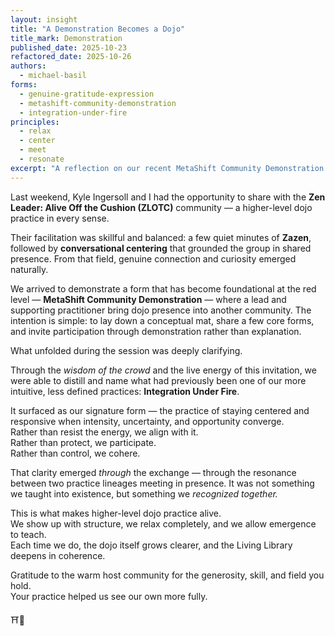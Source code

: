 ```yaml
---
layout: insight
title: "A Demonstration Becomes a Dojo"
title_mark: Demonstration
published_date: 2025-10-23
refactored_date: 2025-10-26
authors:
  - michael-basil
forms:
  - genuine-gratitude-expression
  - metashift-community-demonstration
  - integration-under-fire
principles:
  - relax
  - center
  - meet
  - resonate
excerpt: "A reflection on our recent MetaShift Community Demonstration with Zen Leader — Off the Cushion, where the wisdom of the crowd helped clarify our signature form: Integration Under Fire."
---
```


Last weekend, Kyle Ingersoll and I had the opportunity to share with the **Zen Leader: Alive Off the Cushion (ZLOTC)** community — a higher-level dojo practice in every sense.

Their facilitation was skillful and balanced: a few quiet minutes of **Zazen**, followed by **conversational centering** that grounded the group in shared presence. From that field, genuine connection and curiosity emerged naturally.

We arrived to demonstrate a form that has become foundational at the red level — **MetaShift Community Demonstration** — where a lead and supporting practitioner bring dojo presence into another community. The intention is simple: to lay down a conceptual mat, share a few core forms, and invite participation through demonstration rather than explanation.

What unfolded during the session was deeply clarifying.

Through the *wisdom of the crowd* and the live energy of this invitation, we were able to distill and name what had previously been one of our more intuitive, less defined practices: **Integration Under Fire**.

It surfaced as our signature form — the practice of staying centered and responsive when intensity, uncertainty, and opportunity converge.  
Rather than resist the energy, we align with it.  
Rather than protect, we participate.  
Rather than control, we cohere.

That clarity emerged *through* the exchange — through the resonance between two practice lineages meeting in presence. It was not something we taught into existence, but something we *recognized together.*

This is what makes higher-level dojo practice alive.  
We show up with structure, we relax completely, and we allow emergence to teach.  
Each time we do, the dojo itself grows clearer, and the Living Library deepens in coherence.

Gratitude to the warm host community for the generosity, skill, and field you hold.  
Your practice helped us see our own more fully.

⛩️🌿
